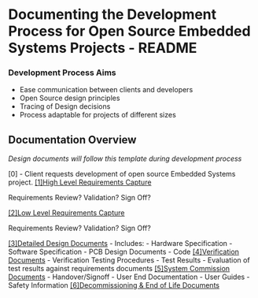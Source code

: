 # Documenting the Development Process for Open Source Embedded Systems Projects - README

### Development Process Aims
- Ease communication between clients and developers
- Open Source design principles
- Tracing of Design decisions
- Process adaptable for projects of different sizes


## Documentation Overview

_Design documents will follow this template during development process_

[0] - Client requests development of open source Embedded Systems project.
[[1]High Level Requirements Capture](https://github.com/PanGalacticTech/project_template/blob/main/%5B1%5DHL_requirements_capture.md)

Requirements Review? Validation? Sign Off?

[[2]Low Level Requirements Capture](https://github.com/PanGalacticTech/project_template/blob/main/%5B2%5DLL_requirements_capture.md)

Requirements Review? Validation? Sign Off?

[[3]Detailed Design Documents](https://broken_link.com)
    - Includes:
      - Hardware Specification
      - Software Specification
      - PCB Design Documents
      - Code
[[4]Verification Documents](https://broken_link.com)
    - Verification Testing Procedures
    - Test Results
    - Evaluation of test results against requirements documents
[[5]System Commission Documents](https://broken_link.com)
    - Handover/Signoff
    - User End Documentation
      - User Guides
      - Safety Information
[[6]Decommissioning & End of Life Documents](https://broken_link.com)

